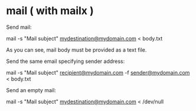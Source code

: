 
# mail ( with mailx )

Send mail:

  mail -s "Mail subject" mydestination@mydomain.com < body.txt

As you can see, mail body must be provided as a text file.


Send the same email specifying sender address:

  mail -s "Mail subject" recipient@mydomain.com -f sender@mydomain.com < body.txt


Send an empty mail:

  mail -s "Mail subject" mydestination@mydomain.com < /dev/null


